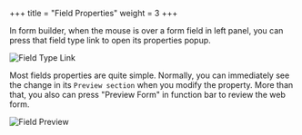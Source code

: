 +++
title = "Field Properties"
weight = 3
+++

In form builder, when the mouse is over a form field in left panel, you can press that field type link to open its properties popup. 

![Field Type Link](/images/page/form/field-properties.png)


Most fields properties are quite simple. Normally, you can immediately see the change in its `Preview section` when you modify the property. More than that, you also can press "Preview Form" in function bar to review the web form.

![Field Preview](/images/page/form/property-preview.png)

